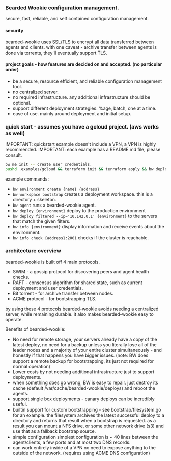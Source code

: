 ### Bearded Wookie configuration management.
secure, fast, reliable, and self contained configuration management.

#### security
bearded-wookie uses SSL/TLS to encrypt all data transferred between agents and clients.
with one caveat - archive transfer between agents is done via torrents, they'll eventually support TLS.

#### project goals - how features are decided on and accepted. (no particular order)
- be a secure, resource efficient, and reliable configuration management tool.
- no centralized server.
- no required infrastructure. any additional infrastructure should be optional.
- support different deployment strategies. %age, batch, one at a time.
- ease of use. mainly around deployment and initial setup.

### quick start - assumes you have a gcloud project. (aws works as well)
IMPORTANT: quickstart example doesn't include a VPN, a VPN is highly recommended.
IMPORTANT: each example has a README.md file, please consult.
```bash
bw me init -- create user credentials.
pushd .examples/gcloud && terraform init && terraform apply && bw deploy example
```

example commands:  
 - `bw environment create {name} {address}`  
 - `bw workspace bootstrap` creates a deployment workspace. this is a directory + skeleton.  
 - `bw agent` runs a bearded-wookie agent.  
 - `bw deploy {environment}` deploy to the production environment  
 - `bw deploy filtered --ip='10.142.0.1' {environment}` to the servers that match the given filters.  
 - `bw info {environment}` display information and receive events about the environment.  
 - `bw info check {address}:2001` checks if the cluster is reachable.

### architecture overview
bearded-wookie is built off 4 main protocols.
- SWIM - a gossip protocol for discovering peers and agent health checks.
- RAFT - consensus algorithm for shared state, such as current deployment and user credentials.
- Bit torrent - for archive transfer between nodes.
- ACME protocol - for bootstrapping TLS.

by using these 4 protocols bearded-wookie avoids needing a centralized server, while remaining durable.
it also makes bearded-wookie easy to operate.

Benefits of bearded-wookie:
- No need for remote storage, your servers already have a copy of the latest deploy, no need for a backup unless you literally lose all of the leader nodes and a majority of your entire cluster simultaneously - and honestly if that happens you have bigger issues. (note: BW does support a remote backup for bootstrapping, its just not required for normal operation)
- Lower costs by not needing additional infrastructure just to support deployments.
- when something does go wrong, BW is easy to repair. just destroy its cache (default /var/cache/bearded-wookie/deploys) and reboot the agents.
- support single box deployments - canary deploys can be incredibly useful.
- builtin support for custom bootstrapping - see bootstrap/filesystem.go for an example. the filesystem archives the latest successful deploy to a directory and returns that result when a bootstrap is requested. as a result you can mount a NFS drive, or some other network drive (s3) and use that as a fallback bootstrap source.
- simple configuration simplest configuration is ~ 40 lines between the agent/clients, a few ports and at most two DNS records.
- can work entirely inside of a VPN no need to expose anything to the outside of the network. (requires using ACME DNS configuration)
